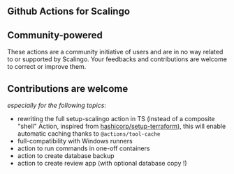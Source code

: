 ## Github Actions for Scalingo

## Community-powered
These actions are a community initiative of users and are in no way related to or supported by Scalingo.
Your feedbacks and contributions are welcome to correct or improve them.

## Contributions are welcome

_especially for the following topics_:
- rewriting the full setup-scalingo action in TS (instead of a composite "shell" Action, inspired from [hashicorp/setup-terraform](https://github.com/hashicorp/setup-terraform)), this will enable automatic caching thanks to `@actions/tool-cache`
- full-compatibility with Windows runners
- action to run commands in one-off containers
- action to create database backup
- action to create review app (with optional database copy !)
